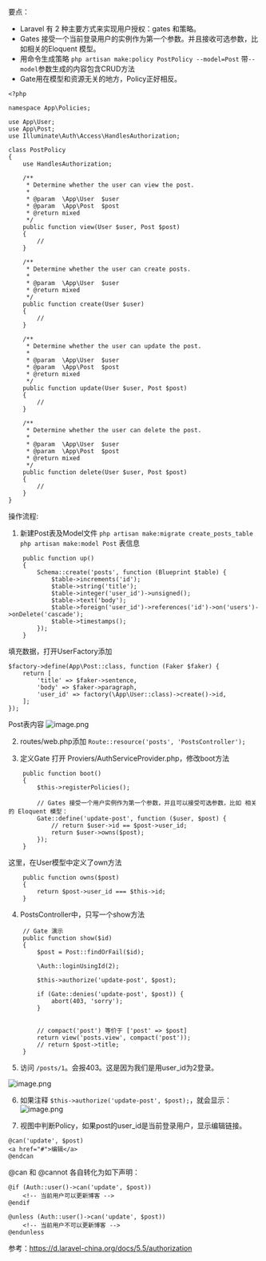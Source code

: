 要点：
* Laravel 有 2 种主要方式来实现用户授权：gates 和策略。
* Gates 接受一个当前登录用户的实例作为第一个参数。并且接收可选参数，比如相关的Eloquent 模型。
* 用命令生成策略 `php artisan make:policy PostPolicy --model=Post`
带`--model`参数生成的内容包含CRUD方法
* Gate用在模型和资源无关的地方，Policy正好相反。
```
<?php

namespace App\Policies;

use App\User;
use App\Post;
use Illuminate\Auth\Access\HandlesAuthorization;

class PostPolicy
{
    use HandlesAuthorization;

    /**
     * Determine whether the user can view the post.
     *
     * @param  \App\User  $user
     * @param  \App\Post  $post
     * @return mixed
     */
    public function view(User $user, Post $post)
    {
        //
    }

    /**
     * Determine whether the user can create posts.
     *
     * @param  \App\User  $user
     * @return mixed
     */
    public function create(User $user)
    {
        //
    }

    /**
     * Determine whether the user can update the post.
     *
     * @param  \App\User  $user
     * @param  \App\Post  $post
     * @return mixed
     */
    public function update(User $user, Post $post)
    {
        //
    }

    /**
     * Determine whether the user can delete the post.
     *
     * @param  \App\User  $user
     * @param  \App\Post  $post
     * @return mixed
     */
    public function delete(User $user, Post $post)
    {
        //
    }
}

```

操作流程:
1. 新建Post表及Model文件
`php artisan make:migrate create_posts_table`
`php artisan make:model Post`
表信息
```
    public function up()
    {
        Schema::create('posts', function (Blueprint $table) {
            $table->increments('id');
            $table->string('title');
            $table->integer('user_id')->unsigned();
            $table->text('body');
            $table->foreign('user_id')->references('id')->on('users')->onDelete('cascade');
            $table->timestamps();
        });
    }
```
填充数据，打开UserFactory添加
```
$factory->define(App\Post::class, function (Faker $faker) {
	return [
		'title' => $faker->sentence,
		'body' => $faker->paragraph,
		'user_id' => factory(\App\User::class)->create()->id,
	];
});
```
Post表内容
![image.png](https://hexo-blog.pek3b.qingstor.com/upload_images/71414-f3ca21de1f0d860a.png?imageMogr2/auto-orient/strip%7CimageView2/2/w/1240)

2. routes/web.php添加
`Route::resource('posts', 'PostsController');`

3. 定义Gate
打开 Proviers/AuthServiceProvider.php，修改boot方法
```
    public function boot()
    {
        $this->registerPolicies();

        // Gates 接受一个用户实例作为第一个参数，并且可以接受可选参数，比如 相关的 Eloquent 模型：
	    Gate::define('update-post', function ($user, $post) {
		    // return $user->id == $post->user_id;
		    return $user->owns($post);
	    });
    }
```
这里，在User模型中定义了own方法
```
    public function owns($post)
    {
    	return $post->user_id === $this->id;
    }
```
4. PostsController中，只写一个show方法
```
    // Gate 演示
	public function show($id)
	{
		$post = Post::findOrFail($id);

		\Auth::loginUsingId(2);

		$this->authorize('update-post', $post);

		if (Gate::denies('update-post', $post)) {
			abort(403, 'sorry');
		}


		// compact('post') 等价于 ['post' => $post]
		return view('posts.view', compact('post'));
		// return $post->title;
	}
```
5. 访问 `/posts/1`。会报403。这是因为我们是用user_id为2登录。

![image.png](https://hexo-blog.pek3b.qingstor.com/upload_images/71414-555198e22bd1e106.png?imageMogr2/auto-orient/strip%7CimageView2/2/w/1240)

6. 如果注释 `$this->authorize('update-post', $post);`，就会显示：
![image.png](https://hexo-blog.pek3b.qingstor.com/upload_images/71414-28a14f6b24e744ae.png?imageMogr2/auto-orient/strip%7CimageView2/2/w/1240)

7. 视图中判断Policy，如果post的user_id是当前登录用户，显示编辑链接。
```
@can('update', $post)
<a href="#">编辑</a>
@endcan
```
@can 和 @cannot 各自转化为如下声明：
```
@if (Auth::user()->can('update', $post))
    <!-- 当前用户可以更新博客 -->
@endif

@unless (Auth::user()->can('update', $post))
    <!-- 当前用户不可以更新博客 -->
@endunless
```

参考：https://d.laravel-china.org/docs/5.5/authorization
